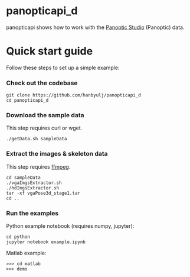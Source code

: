 panopticapi_d
=============

panopticapi shows how to work with the [Panoptic Studio](http://domedb.perception.cs.cmu.edu) (Panoptic) data. 

# Quick start guide
Follow these steps to set up a simple example: 

### Check out the codebase
```
git clone https://github.com/hanbyulj/panopticapi_d
cd panopticapi_d 
```

### Download the sample data 
This step requires curl or wget.
```
./getData.sh sampleData
```

### Extract the images & skeleton data 
This step requires [ffmpeg](https://ffmpeg.org/). 
```
cd sampleData
./vgaImgsExtractor.sh
./hdImgsExtractor.sh
tar -xf vgaPose3d_stage1.tar
cd ..
```

### Run the examples
Python example notebook (requires numpy, jupyter):
```
cd python
jupyter notebook example.ipynb
```

Matlab example:
```
>>> cd matlab 
>>> demo
```
